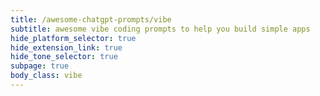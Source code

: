 ```yaml
---
title: /awesome-chatgpt-prompts/vibe
subtitle: awesome vibe coding prompts to help you build simple apps
hide_platform_selector: true
hide_extension_link: true
hide_tone_selector: true
subpage: true
body_class: vibe
---
```

